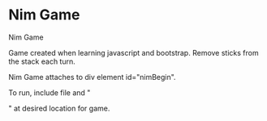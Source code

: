 Nim Game
========

Nim Game

Game created when learning javascript and bootstrap. Remove sticks from the stack each turn. 
 
Nim Game attaches to div element id="nimBegin".

To run, include file and "<div id="nimBegin"></div>" at desired location for game.
